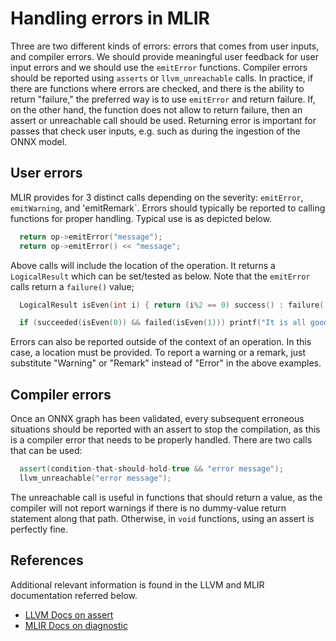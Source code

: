 <!--- SPDX-License-Identifier: Apache-2.0 -->

# Handling errors in MLIR

Three are two different kinds of errors: errors that comes from user inputs, and compiler errors. We should provide meaningful user feedback for user input errors and we should use the `emitError` functions. Compiler errors should be reported using `asserts` or `llvm_unreachable` calls. In practice, if there are functions where errors are checked, and there is the ability to return "failure," the preferred way is to use `emitError` and return failure.  If, on the other hand, the function does not allow to return failure, then an assert or unreachable call should be used. Returning error is important for passes that check user inputs, e.g. such as during the ingestion of the ONNX model.

## User errors 

MLIR provides for 3 distinct calls depending on the severity: `emitError`, `emitWarning`, and 'emitRemark`. Errors should typically be reported to calling functions for proper handling. Typical use is as depicted below.

```cpp
  return op->emitError("message");
  return op->emitError() << "message";
```

Above calls will include the location of the operation. It returns a `LogicalResult` which can be set/tested as below. Note that the `emitError` calls return a `failure()` value;
```cpp
  LogicalResult isEven(int i) { return (i%2 == 0) success() : failure(); }

  if (succeeded(isEven(0)) && failed(isEven(1))) printf("It is all good.\n");
```

Errors can also be reported outside of the context of an operation. In this case, a location must be provided. To report a warning or a remark, just substitute "Warning" or "Remark" instead of "Error" in the above examples.

## Compiler errors

Once an ONNX graph has been validated, every subsequent erroneous  situations should be reported with an assert to stop the compilation, as this is a compiler error that needs to be properly handled. There are two calls that can be used:

```cpp
  assert(condition-that-should-hold-true && "error message");
  llvm_unreachable("error message");
```

The unreachable call is useful in functions that should return a value, as the compiler will not report warnings if there is no dummy-value return statement along that path. Otherwise, in `void` functions, using an assert is perfectly fine.


## References

Additional relevant information is found in the LLVM and MLIR documentation  referred below.
  
* [LLVM Docs on assert](https://llvm.org/docs/CodingStandards.html#assert-liberally)
* [MLIR Docs on diagnostic](https://mlir.llvm.org/docs/Diagnostics/)
  